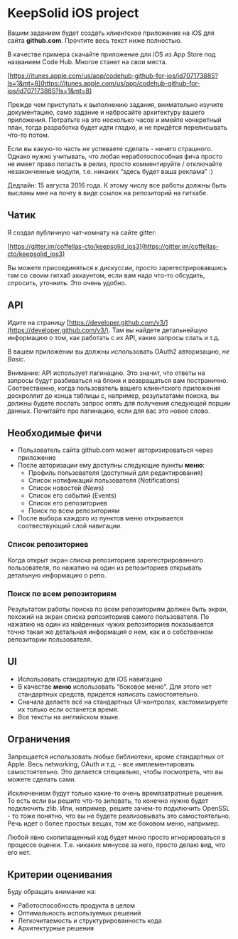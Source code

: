 # KeepSolid iOS project
Вашим заданием будет создать клиентское приложение на iOS для сайта **github.com**. Прочтите весь текст ниже полностью.

В качестве примера скачайте приложение для iOS из App Store под названием Code Hub. Многое станет на свои места.

[https://itunes.apple.com/us/app/codehub-github-for-ios/id707173885?ls=1&mt=8](https://itunes.apple.com/us/app/codehub-github-for-ios/id707173885?ls=1&mt=8)

Прежде чем приступать к выполнению задания, внимательно изучите документацию, само задание и набросайте архитектуру вашего приложения. Потратьте на это несколько часов и имейте конкретный план, тогда разработка будет идти гладко, и не придётся переписывать что-то потом.

Если вы какую-то часть не успеваете сделать - ничего страшного. Однако нужно учитывать, что любая неработоспособная фича просто не имеет право попасть в релиз, просто комментируйте / отключайте незаконченные модули, т.е. никаких “здесь будет ваша реклама” :)

Дедлайн: 15 августа 2016 года. К этому числу все работы должны быть высланы мне на почту в виде ссылок на репозиторий на гитхабе.

## Чатик
Я создал публичную чат-комнату на сайте gitter:

[https://gitter.im/coffellas-cto/keepsolid_ios3](https://gitter.im/coffellas-cto/keepsolid_ios3)

Вы можете присоединяться к дискуссии, просто зарегестрировавшись там со своим гитхаб аккаунтом, если вам надо что-то обсудить, спросить, уточнить. Это очень удобно.

## API
Идите на страницу [https://developer.github.com/v3/](https://developer.github.com/v3/). Там вы найдете детальнейшую информацию о том, как работать с их API, какие запросы слать и т.д.

В вашем приложении вы должны использовать OAuth2 авторизацию, *не Basic*.

Внимание: API использует пагинацию. Это значит, что ответы на запросы будут разбиваться на блоки и возвращаться вам постранично. Соотвественно, когда пользователь вашего клиентского приложения доскроллит до конца таблицы с, например, результатами поиска, вы должны будете послать запрос опять для получения следующей порции данных. Почитайте про пагинацию, если для вас это новое слово.

## Необходимые фичи
* Пользователь сайта github.com может авторизироваться через приложение
* После авторизации ему доступны следующие пункты **меню**:
    * Профиль пользователя (доступный для редактирования)
    * Список нотификаций пользователя (Notifications)
    * Список новостей (News)
    * Список его событий (Events)
    * Список его репозиториев
    * Поиск по всем репозиториям
* После выбора каждого из пунктов меню открывается соотвествующий слой навигации.

### Список репозиториев
Когда открыт экран списка репозиториев зарегестрированного пользователя, по нажатию на один из репозиториев открывать детальную информацию о репо.

### Поиск по всем репозиториям
Результатом работы поиска по всем репозиториям должен быть экран, похожий на экран списка репозиториев самого пользователя. По нажатию на один из найденных чужих репозиториев показывается точно такая же детальная информация о нем, как и о собственном репозитории пользователя.

## UI
* Использовать стандартную для iOS навигацию
* В качестве **меню** использовать “боковое меню”. Для этого нет стандартных средств, придется написать самостоятельно.
* Сначала делаете всё на стандартных UI-контролах, кастомизируете их только если останется время.
* Все тексты на английском языке.

## Ограничения
Запрещается использовать любые библиотеки, кроме стандартных от Apple. Весь networking, OAuth и т.д. - все имплементировать самостоятельно. Это делается специально, чтобы посмотреть, что вы можете сделать сами.

Исключением будут только какие-то очень времязатратные решения. То есть если вы решите что-то зиповать, то конечно нужно будет подключить zlib. Или, например, решите зачем-то подключить OpenSSL - то тоже понятно, что вы не будете реализовывать это самостоятельно. Речь идет о более простых вещах, том же боковом меню, например. 

Любой явно скопипащенный код будет мною просто игнорироваться в процессе оценки. Т.е. никаких минусов за него, просто делаю вид, что его нет. 

## Критерии оценивания
Буду обращать внимание на:

* Работоспособность продукта в целом
* Оптимальность используемых решений
* Легкочитаемость и структурированность кода
* Архитектурные решения
